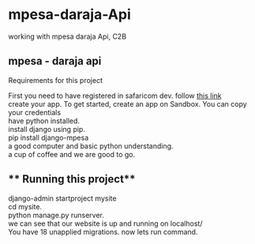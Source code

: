 # mpesa-daraja-Api
working with mpesa daraja Api, C2B
## mpesa - daraja api 
Requirements for this project <br>

First you need to have registered in safaricom dev. follow <a href ="https://developer.safaricom.co.ke/"> this link </a><br>
create your app. To get started, create an app on Sandbox. You can copy your credentials<br>
have python installed.<br>
install django using pip.<br>
pip install django-mpesa<br>
a good computer and basic python  understanding.<br>
a cup of coffee and we are good to go.<br>

<h2>** Running this project**</h2>
django-admin startproject mysite<br>
cd mysite.<br>
python manage.py runserver.<br>
we can see that our website is up and running on localhost/<br>
You have 18 unapplied migrations. now lets run command.<br>


